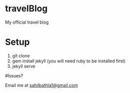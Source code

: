 # travelBlog

My official travel blog

# Setup

1) git clone
2) gem install jekyll (you will need ruby to be installed first)
3) jekyll serve

#Issues?

Email me at sahilbathla1@gmail.com
